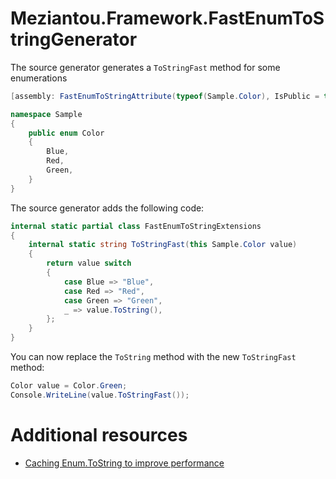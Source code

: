 ﻿# Meziantou.Framework.FastEnumToStringGenerator

The source generator generates a `ToStringFast` method for some enumerations

````csharp
[assembly: FastEnumToStringAttribute(typeof(Sample.Color), IsPublic = true, ExtensionMethodNamespace = "Sample.Extensions")]

namespace Sample
{
    public enum Color
    {
        Blue,
        Red,
        Green,
    }
}
````

The source generator adds the following code:

````c#
internal static partial class FastEnumToStringExtensions
{
    internal static string ToStringFast(this Sample.Color value)
    {
        return value switch
        {
            case Blue => "Blue",
            case Red => "Red",
            case Green => "Green",
            _ => value.ToString(),
        };
    }
}
````

You can now replace the `ToString` method with the new `ToStringFast` method:

````c#
Color value = Color.Green;
Console.WriteLine(value.ToStringFast());
````

# Additional resources

- [Caching Enum.ToString to improve performance](https://www.meziantou.net/caching-enum-tostring-to-improve-performance.htm)
